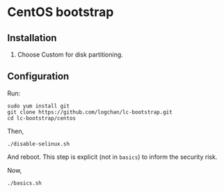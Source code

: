# CentOS bootstrap

## Installation

1. Choose Custom for disk partitioning.

## Configuration

Run:

```
sudo yum install git
git clone https://github.com/logchan/lc-bootstrap.git
cd lc-bootstrap/centos
```

Then,
```
./disable-selinux.sh
```
And reboot. This step is explicit (not in `basics`) to inform the security risk.

Now,
```
./basics.sh
```
